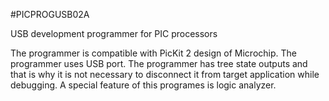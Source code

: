 <!--- PrjInfo ---> <!--- Please remove this line after manually editing --->
<!--- 00a56be08b96043df9e37d6aff7b6990 --->
<!--- Created:20170111-16:38: ---> 
<!--- Author:Mlab: ---> 
<!--- AuthorEmail:mlab@mlab.cz: ---> 
<!--- Tags:imported: ---> 
<!--- Ust:http://www.ust.cz/shop/product_info.php?cPath=22_25&products_id=37: ---> 
<!--- Name:PICPROGUSB02A: --->
#PICPROGUSB02A 
<!--- LongName --->
USB development programmer for PIC processors
<!--- ELongName ---> 

<!--- Lead --->
The programmer is compatible with PicKit 2 design of Microchip. The programmer uses USB port. The programmer has tree state outputs and that is why it is 
  not necessary to disconnect it from target application while debugging. A special feature of this programes is logic analyzer.
<!--- ELead ---> 


​
​
<!--- Description --->
<!--- EDescription --->
<!--- Content --->
<!--- EContent --->
            